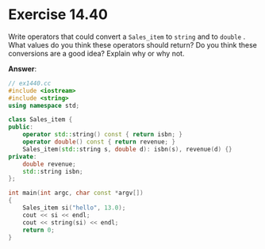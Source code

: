# Exercise 14.40

Write operators that could convert a `Sales_item` to `string` and to `double` . What values do you think these operators should return? Do you think these conversions are a good idea? Explain why or why not.

**Answer**:

```cpp
// ex1440.cc
#include <iostream>
#include <string>
using namespace std;

class Sales_item {
public:
    operator std::string() const { return isbn; }
    operator double() const { return revenue; }
    Sales_item(std::string s, double d): isbn(s), revenue(d) {}
private:
    double revenue;
    std::string isbn;
};

int main(int argc, char const *argv[])
{
    Sales_item si("hello", 13.0);
    cout << si << endl;
    cout << string(si) << endl;
    return 0;
}
```